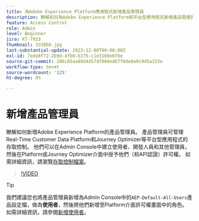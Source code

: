 ```yaml
---
title: 為Adobe Experience Platform應用程式新增產品管理員
description: 瞭解如何為Adobe Experience Platform和平台型應用程式新增產品管理員。
feature: Access Control
role: Admin
level: Beginner
jira: KT-7923
thumbnail: 333860.jpg
last-substantial-update: 2023-12-08T00:00:00Z
exl-id: 7ede8f72-2b9d-4fb0-b176-c1e31b0e6f6e
source-git-commit: 286c85aa88d44574f00ded67f0de8e0c945a153e
workflow-type: tm+mt
source-wordcount: '125'
ht-degree: 0%

---
```


# 新增產品管理員

瞭解如何新增Adobe Experience Platform的產品管理員。 產品管理員可管理Real-Time Customer Data Platform和Journey Optimizer等平台型應用程式的存取控制。 他們可以在Admin Console中建立使用者、開發人員和其他管理員，然後在Platform或Journey Optimizer介面中授予他們（和API認證）許可權。 如需詳細資訊，請瀏覽[存取控制檔案](https://experienceleague.adobe.com/docs/experience-platform/access-control/home.html?lang=zh-Hant)。

>[!VIDEO](https://video.tv.adobe.com/v/333860?learn=on&enablevpops)

>[!TIP]
>
>我們建議您也將產品管理員新增為Admin Console中的`AEP-Default-All-Users`產品設定檔，做為&#x200B;**使用者**，然後將他們新增至Platform介面許可權畫面中的角色。 如需詳細資訊，請參閱[新增使用者](add-users.md)。
